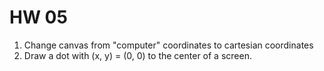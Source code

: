 # HW 05

1) Change canvas from "computer" coordinates to cartesian coordinates
1) Draw a dot with (x, y) = (0, 0) to the center of a screen.
